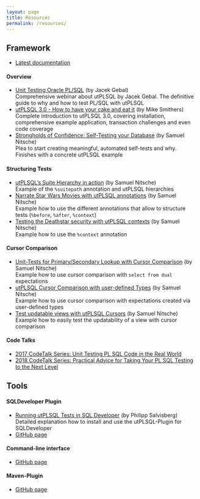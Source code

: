 ```yaml
---
layout: page
title: Resources
permalink: /resources/
---
```


## Framework

- [Latest documentation](/utPLSQL/latest/)

#### Overview

- [Unit Testing Oracle PL/SQL](https://vimeo.com/261135676) (by Jacek Gebal)  
  Comprehensive webinar about utPLSQL by Jacek Gebal. The definitive guide to why and how to test PL/SQL with utPLSQL
- [utPLSQL 3.0 - How to have your cake and eat it](https://mikesmithers.wordpress.com/2018/04/25/utplsql-3-0-how-to-have-your-cake-and-eat-it/) (by Mike Smithers)  
  Complete introduction to utPLSQL 3.0, covering installation, comprehensive example application, transaction challenges and even code coverage
- [Strongholds of Confidence: Self-Testing your Database](https://cleandatabase.wordpress.com/2017/10/26/strongholds-of-confidence-self-testing-your-database/) (by Samuel Nitsche)   
  Plea to start creating meaningful, automated self-tests and why. Finishes with a concrete utPLSQL example
  
#### Structuring Tests

- [utPLSQL’s Suite Hierarchy in action](https://cleandatabase.wordpress.com/2018/12/16/100codeexamples-utplsqls-suite-hierarchy-in-action/) (by Samuel Nitsche)  
  Example of the `%suitepath` annotation and utPLSQL hierarchies
- [Narrate Star Wars Movies with utPLSQL annotations](https://cleandatabase.wordpress.com/2019/06/25/narrate-star-wars-movies-with-utplsql-annotations/) (by Samuel Nitsche)  
  Example how to use the different annotations that allow to structure tests (`%before`, `%after`, `%context`)
- [Testing the Deathstar security with utPLSQL contexts](https://cleandatabase.wordpress.com/2019/06/06/testing-the-deathstar-security-with-utplsql-contexts/) (by Samuel Nitsche)  
  Example how to use the `%context` annotation
     
#### Cursor Comparison

- [Unit-Tests for Primary/Secondary Lookup with Cursor Comparison](https://cleandatabase.wordpress.com/2018/12/06/100codeexamples-unit-tests-for-primary-secondary-lookup-with-cursor-comparison/) (by Samuel Nitsche)  
  Example how to use cursor comparison with `select from dual` expectations
- [utPLSQL Cursor Comparison with user-defined Types](https://cleandatabase.wordpress.com/2019/02/03/100codeexamples-utplsql-cursor-comparison-with-user-defined-types/) (by Samuel Nitsche)  
  Example how to use cursor comparison with expectations created via user-defined types 
- [Test updatable views with utPLSQL Cursors](https://cleandatabase.wordpress.com/2019/03/15/100codeexamples-test-updatable-views-with-utplsql-cursors/) (by Samuel Nitsche)  
  Example how to easily test the updatability of a view with cursor comparison

#### Code Talks

- [2017 CodeTalk Series: Unit Testing PL SQL Code in the Real World](https://www.youtube.com/watch?v=1qAZvS5rvyY)
- [2018 CodeTalk Series: Practical Advice for Taking Your PL SQL Testing to the Next Level](https://www.youtube.com/watch?v=CvZOwp9pn4o)


## Tools

#### SQLDeveloper Plugin

- [Running utPLSQL Tests in SQL Developer](https://www.salvis.com/blog/2019/07/06/running-utplsql-tests-in-sql-developer/) (by Philipp Salvisberg)  
  Detailed explanation how to install and use the utPLSQL-Plugin for SQLDeveloper
- [GitHub page](https://github.com/utPLSQL/utPLSQL-SQLDeveloper)

#### Command-line interface

- [GitHub page](https://github.com/utPLSQL/utPLSQL-cli) 

#### Maven-Plugin

- [GitHub page](https://github.com/utPLSQL/utPLSQL-maven-plugin)
